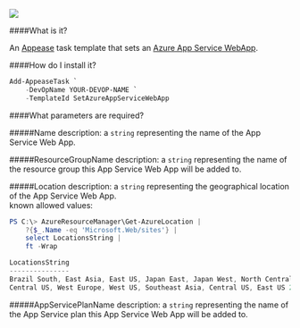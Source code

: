 ![](https://ci.appveyor.com/api/projects/status/kqyfqb3ug8cdm96f?svg=true)

####What is it?

An [Appease](http://appease.io) task template that sets an [Azure App Service WebApp](http://azure.microsoft.com/en-us/documentation/articles/app-service-web-overview/).

####How do I install it?

```PowerShell
Add-AppeaseTask `
    -DevOpName YOUR-DEVOP-NAME `
    -TemplateId SetAzureAppServiceWebApp
```

####What parameters are required?

#####Name
description: a `string` representing the name of the App Service Web App.

#####ResourceGroupName
description: a `string` representing the name of the resource group this App Service Web App will be added to.

#####Location
description: a `string` representing the geographical location of the App Service Web App.  
known allowed values: 
```PowerShell
PS C:\> AzureResourceManager\Get-AzureLocation |
    ?{$_.Name -eq 'Microsoft.Web/sites'} |
    select LocationsString |
    ft -Wrap    

LocationsString                                                                                 
---------------                                                                                 
Brazil South, East Asia, East US, Japan East, Japan West, North Central US, North Europe, South 
Central US, West Europe, West US, Southeast Asia, Central US, East US 2 
```

#####AppServicePlanName
description: a `string` representing the name of the App Service plan this App Service Web App will be added to.
